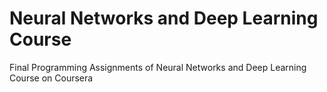# Neural Networks and Deep Learning Course
Final Programming Assignments of Neural Networks and Deep Learning Course on Coursera
